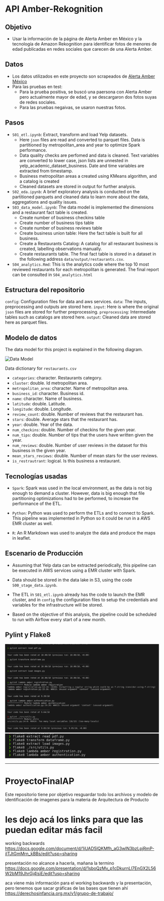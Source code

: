 # API Amber-Rekognition

## Objetivo 

- Usar la información de la página de Alerta Amber en México y la tecnología de Amazon Rekognition para identificar fotos de menores de edad publicadas en  redes sociales que carecen de una Alerta Amber.

## Datos

- Los datos utilizados en este proyecto son scrapeados de [Alerta Amber México](https://alertaamber.fgr.org.mx/)
- Para las pruebas en test:
    - Para la prueba positiva, se buscó una paersona con Alerta Amber pero actualmente mayor de edad, y se descargaron dos fotos suyas de redes sociales.
    - Para las pruebas negaivas, se usaron nuestras fotos.

## Pasos

- `S01_etl.ipynb`: Extract, transform and load Yelp datasets.
    + Here `json` files are read and converted to parquet files. Data is partitioned by metropolitan_area and year to optimize Spark performance.
    + Data quality checks are perfomed and data is cleaned. Text variables are converted to lower case, json lists are unnested in yelp_academic_dataset_business. Date and time variables are extracted from timestamp.
    + Business metropolitan areas a created using KMeans algorithm, and a catalog is created
    + Cleaned datasets are stored in output for further analysis.
- `S02_eda.ipynb`: A brief exploratory analysis is conducted on the partitioned parquets and cleaned data to learn more about the data, aggregations and quality issues.
- `S03_data_model.ipynb`: The data model is implemented the dimensions and a restaurant fact table is created.
    + Create number of business checkins table
    + Create number of business tips table
    + Create number of business reviews table
    + Create business union table: Here the fact table is built for all business.
    + Create a Restaurants Catalog: A catalog for all restaurant business is created, labelling observations manually.
    + Create restaurants table. The final fact table is stored in a dataset in the following address `data/output/restaurants.csv`. 
- `S04_analytics.Rmd`: This is the analytics code where the top 10 most reviewed restaurants for each metropolitan is generated. The final report can be consulted in `S04_analytics.html`

## Estructura del repositorio

`config`: Configuration files for data and aws services.
`data`: The inputs, preprocessing and outputs are stored here.
    `input`: Here is where the original `json` files are stored for further preprocessing.
    `preprocessing`: Intermediate tables such as catalogs are stored here.
    `output`: Cleaned data are stored here as parquet files.

## Modelo de datos
 
The data model for this project is explained in the following diagram.

![Data Model](figs/data_model.png)

Data dictionary for `restaurants.csv`

- `categories`: character. Restaurants category.
- `cluster`: double. Id metropolitan area.
- `metropolitan_area`: character. Name of metropolitan area.
- `business_id`: character. Business id.
- `name`: character. Name of business.
- `latitude`: double. Latitude.
- `longitude`: double. Longitude.
- `review_count`: double. Number of reviews that the restaurant has.
- `stars`: double. Average stars that the restaurant has.
- `year`: double. Year of the data.
- `num_checkins`: double. Number of checkins for the given year.
- `num_tips`: double. Number of tips that the users have written given the year.
- `num_reviews`: double. Number of user reviews in the dataset for this business in the given year.
- `mean_stars_reviews`: double. Number of mean stars for the user reviews.
- `is_restrautrant`: logical. Is this business a restaurant.


## Tecnologías usadas

- `Spark`: Spark was used in the local environment, as the data is not big enough to demand a cluster. However, data is big enough that file partitioning optimizations had to be performed, to increase the performance of the ETL.

- `Python`: Python was used to perform the ETLs and to connect to Spark. This pipeline was implemented in Python so it could be run in a AWS EMR cluster as well.

- `R`: An R Markdown was used to analyze the data and produce the maps in leaflet.

## Escenario de Producción

- Assuming that Yelp data can be extracted periodically, this pipeline can be executed in AWS services using a EMR cluster with Spark.

- Data should be stored in the data lake in S3, using the code `S00_stage_data.ipynb`.

- The ETL in `S01_etl.ipynb` already has the code to launch the EMR cluster, and in `config` the configuration files to setup the credentials and variables for the infrastructure will be stored.

- Based on the objective of this analysis, the pipeline could be scheduled to run with Airflow every start of a new month.

## Pylint y Flake8

![pylint](aws_screanshots/pylint.png)
![flake8](aws_screanshots/flake8.png)


--------------------------------------------------------------------------------





# ProyectoFinalAP
Este repositorio tiene por objetivo resguardar todo los archivos y modelo de identificación de imagenes para la materia de Arquitectura de Producto

# les dejo acá los links para que las puedan editar más facil
working backwards
https://docs.google.com/document/d/1iUAD5lQKMfh_aG3wlN3bzLpjRmP-iITJtGmMrn_kBBs/edit?usp=sharing

presentación
no alcance a hacerla, mañana la termino
https://docs.google.com/presentation/d/1sboQzMv_p1cDkurnLl7EnGX2L56W2bM19JhrGj4lsiE/edit?usp=sharing


aca viene más información para el working backwards y la presentación, pero tenemos que sacar gráficas de las bases que tienen ahí
https://derechosinfancia.org.mx/v1/grupo-de-trabajo/


#
